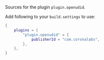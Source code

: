 Sources for the plugin `plugin.openudid`.

Add following to your `build.settings` to use:
```lua
{
    plugins = {
        "plugin.openudid" = {
            publisherId = "com.coronalabs",
        },
    },
}
```
